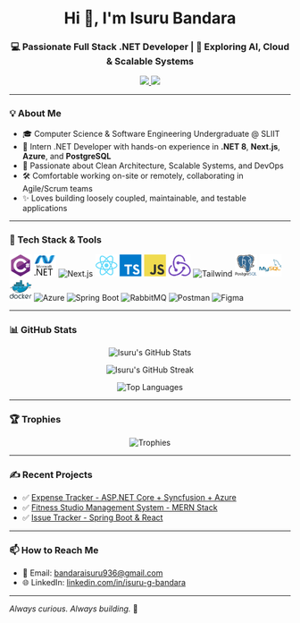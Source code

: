 <h1 align="center">Hi 👋, I'm Isuru Bandara</h1>
<h3 align="center">💻 Passionate Full Stack .NET Developer | 🚀 Exploring AI, Cloud & Scalable Systems</h3>

<p align="center">
  <a href="https://www.linkedin.com/in/isuru-g-bandara/" target="_blank">
    <img src="https://img.shields.io/badge/-LinkedIn-0A66C2?style=for-the-badge&logo=linkedin&logoColor=white" />
  </a>
  <a href="mailto:bandaraisuru936@gmail.com">
    <img src="https://img.shields.io/badge/-Gmail-D14836?style=for-the-badge&logo=gmail&logoColor=white" />
  </a>
</p>

---

### 💡 About Me

- 🎓 Computer Science & Software Engineering Undergraduate @ SLIIT
- 💼 Intern .NET Developer with hands-on experience in **.NET 8**, **Next.js**, **Azure**, and **PostgreSQL**
- 🧠 Passionate about Clean Architecture, Scalable Systems, and DevOps
- 🛠️ Comfortable working on-site or remotely, collaborating in Agile/Scrum teams
- ✨ Loves building loosely coupled, maintainable, and testable applications

---

### 🚀 Tech Stack & Tools

<p align="left">
  <img src="https://raw.githubusercontent.com/devicons/devicon/master/icons/csharp/csharp-original.svg" alt="C#" width="40" />
  <img src="https://raw.githubusercontent.com/devicons/devicon/master/icons/dot-net/dot-net-original-wordmark.svg" alt=".NET" width="40" />
  <img src="https://cdn.worldvectorlogo.com/logos/nextjs-2.svg" alt="Next.js" width="40" />
  <img src="https://raw.githubusercontent.com/devicons/devicon/master/icons/react/react-original.svg" alt="React" width="40" />
  <img src="https://raw.githubusercontent.com/devicons/devicon/master/icons/typescript/typescript-original.svg" alt="TypeScript" width="40" />
  <img src="https://raw.githubusercontent.com/devicons/devicon/master/icons/javascript/javascript-original.svg" alt="JavaScript" width="40" />
  <img src="https://raw.githubusercontent.com/devicons/devicon/master/icons/redux/redux-original.svg" alt="Redux" width="40" />
  <img src="https://www.vectorlogo.zone/logos/tailwindcss/tailwindcss-icon.svg" alt="Tailwind" width="40" />
  <img src="https://raw.githubusercontent.com/devicons/devicon/master/icons/postgresql/postgresql-original-wordmark.svg" alt="PostgreSQL" width="40" />
  <img src="https://raw.githubusercontent.com/devicons/devicon/master/icons/mysql/mysql-original-wordmark.svg" alt="MySQL" width="40" />
  <img src="https://raw.githubusercontent.com/devicons/devicon/master/icons/docker/docker-original-wordmark.svg" alt="Docker" width="40" />
  <img src="https://www.vectorlogo.zone/logos/microsoft_azure/microsoft_azure-icon.svg" alt="Azure" width="40" />
  <img src="https://www.vectorlogo.zone/logos/springio/springio-icon.svg" alt="Spring Boot" width="40" />
  <img src="https://www.vectorlogo.zone/logos/rabbitmq/rabbitmq-icon.svg" alt="RabbitMQ" width="40" />
  <img src="https://www.vectorlogo.zone/logos/getpostman/getpostman-icon.svg" alt="Postman" width="40" />
  <img src="https://www.vectorlogo.zone/logos/figma/figma-icon.svg" alt="Figma" width="40" />
</p>

---

### 📊 GitHub Stats

<p align="center">
  <img src="https://github-readme-stats.vercel.app/api?username=Isuru936&show_icons=true&theme=tokyonight" alt="Isuru's GitHub Stats" />
</p>
<p align="center">
  <img src="https://github-readme-streak-stats.herokuapp.com/?user=Isuru936&theme=tokyonight" alt="Isuru's GitHub Streak" />
</p>
<p align="center">
  <img src="https://github-readme-stats.vercel.app/api/top-langs/?username=Isuru936&layout=compact&theme=tokyonight" alt="Top Languages" />
</p>

---

### 🏆 Trophies

<p align="center">
  <img src="https://github-profile-trophy.vercel.app/?username=Isuru936&theme=onestar&column=7" alt="Trophies" />
</p>

---

### ✍️ Recent Projects

- ✅ [Expense Tracker - ASP.NET Core + Syncfusion + Azure](https://github.com/Isuru936/expense-tracker)
- ✅ [Fitness Studio Management System - MERN Stack](https://github.com/Isuru936/fitness-studio)
- ✅ [Issue Tracker - Spring Boot & React](https://github.com/Isuru936/bug-buster)

---

### 📫 How to Reach Me

- 📧 Email: bandaraisuru936@gmail.com  
- 🌐 LinkedIn: [linkedin.com/in/isuru-g-bandara](https://www.linkedin.com/in/isuru-g-bandara)

---

_Always curious. Always building._ 🚀
